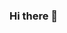 ### Hi there 👋

<!--
**sejun0510/sejun0510** is a ✨ _special_ ✨ repository because its `README.md` (this file) appears on your GitHub profile.

Here are some ideas to get you started:

- 🔭 I’m currently working on ... semyung high school
- 🌱 I’m currently learning ... dart and git
- 👯 I’m looking to collaborate on ... ?
- 🤔 I’m looking for help with ... ?
- 💬 Ask me about ... ?
- 📫 How to reach me: ... ?
- 😄 Pronouns: ... ?
- ⚡ Fun fact: ... ?
-->
